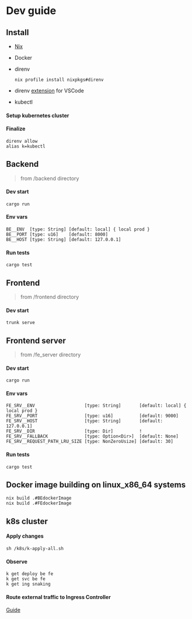 # Dev guide

## Install 
- [Nix](https://nixos.org/download)
- Docker
- direnv

      nix profile install nixpkgs#direnv

- direnv [extension](https://marketplace.visualstudio.com/items?itemName=mkhl.direnv) for VSCode
- kubectl

#### Setup kubernetes cluster

#### Finalize
    direnv allow
    alias k=kubectl

## Backend 
> from /backend directory

#### Dev start

    cargo run

#### Env vars
    BE__ENV  [type: String] [default: local] { local prod }
    BE__PORT [type: u16]    [default: 8000]
    BE__HOST [type: String] [default: 127.0.0.1]

#### Run tests
    
    cargo test


## Frontend 
> from /frontend directory

#### Dev start

    trunk serve


## Frontend server 
> from /fe_server directory

#### Dev start

    cargo run

#### Env vars

    FE_SRV__ENV                   [type: String]       [default: local] { local prod }
    FE_SRV__PORT                  [type: u16]          [default: 9000]
    FE_SRV__HOST                  [type: String]       [default: 127.0.0.1]
    FE_SRV__DIR                   [type: Dir]          !
    FE_SRV__FALLBACK              [type: Option<Dir>]  [default: None]
    FE_SRV__REQUEST_PATH_LRU_SIZE [type: NonZeroUsize] [default: 30]

#### Run tests

    cargo test

## Docker image building on linux_x86_64 systems

    nix build .#BEdockerImage
    nix build .#FEdockerImage

## k8s cluster
#### Apply changes

    sh /k8s/k-apply-all.sh

#### Observe
    k get deploy be fe
    k get svc be fe
    k get ing snaking

#### Route external traffic to Ingress Controller
[Guide](https://www.digitalocean.com/community/developer-center/how-to-install-and-configure-ingress-controller-using-nginx)